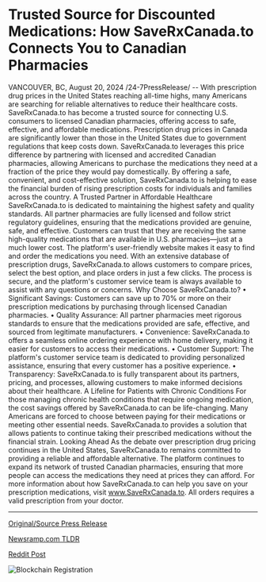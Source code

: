 # Trusted Source for Discounted Medications: How SaveRxCanada.to Connects You to Canadian Pharmacies

VANCOUVER, BC, August 20, 2024 /24-7PressRelease/ -- With prescription drug prices in the United States reaching all-time highs, many Americans are searching for reliable alternatives to reduce their healthcare costs. SaveRxCanada.to has become a trusted source for connecting U.S. consumers to licensed Canadian pharmacies, offering access to safe, effective, and affordable medications.  Prescription drug prices in Canada are significantly lower than those in the United States due to government regulations that keep costs down. SaveRxCanada.to leverages this price difference by partnering with licensed and accredited Canadian pharmacies, allowing Americans to purchase the medications they need at a fraction of the price they would pay domestically. By offering a safe, convenient, and cost-effective solution, SaveRxCanada.to is helping to ease the financial burden of rising prescription costs for individuals and families across the country.  A Trusted Partner in Affordable Healthcare  SaveRxCanada.to is dedicated to maintaining the highest safety and quality standards. All partner pharmacies are fully licensed and follow strict regulatory guidelines, ensuring that the medications provided are genuine, safe, and effective. Customers can trust that they are receiving the same high-quality medications that are available in U.S. pharmacies—just at a much lower cost.  The platform's user-friendly website makes it easy to find and order the medications you need. With an extensive database of prescription drugs, SaveRxCanada.to allows customers to compare prices, select the best option, and place orders in just a few clicks. The process is secure, and the platform's customer service team is always available to assist with any questions or concerns.  Why Choose SaveRxCanada.to?  • Significant Savings: Customers can save up to 70% or more on their prescription medications by purchasing through licensed Canadian pharmacies.  • Quality Assurance: All partner pharmacies meet rigorous standards to ensure that the medications provided are safe, effective, and sourced from legitimate manufacturers.  • Convenience: SaveRxCanada.to offers a seamless online ordering experience with home delivery, making it easier for customers to access their medications.  • Customer Support: The platform's customer service team is dedicated to providing personalized assistance, ensuring that every customer has a positive experience.  • Transparency: SaveRxCanada.to is fully transparent about its partners, pricing, and processes, allowing customers to make informed decisions about their healthcare.  A Lifeline for Patients with Chronic Conditions  For those managing chronic health conditions that require ongoing medication, the cost savings offered by SaveRxCanada.to can be life-changing. Many Americans are forced to choose between paying for their medications or meeting other essential needs. SaveRxCanada.to provides a solution that allows patients to continue taking their prescribed medications without the financial strain.  Looking Ahead  As the debate over prescription drug pricing continues in the United States, SaveRxCanada.to remains committed to providing a reliable and affordable alternative. The platform continues to expand its network of trusted Canadian pharmacies, ensuring that more people can access the medications they need at prices they can afford.  For more information about how SaveRxCanada.to can help you save on your prescription medications, visit www.SaveRxCanada.to.  All orders requires a valid prescription from your doctor. 

---

[Original/Source Press Release](https://www.24-7pressrelease.com/press-release/513640/trusted-source-for-discounted-medications-how-saverxcanadato-connects-you-to-canadian-pharmacies)
                    

[Newsramp.com TLDR](None) 



[Reddit Post](https://www.reddit.com/r/Business_NewsRamp/comments/1ex9fq4/saverxcanadato_affordable_alternative_to_high_us/) 



![Blockchain Registration](https://cdn.newsramp.app/24-7PressRelease/qrcode/248/20/knotcmIP.webp)